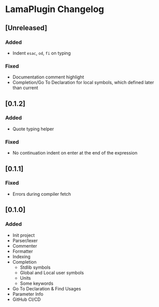 <!-- Keep a Changelog guide -> https://keepachangelog.com -->

# LamaPlugin Changelog

## [Unreleased]
### Added
- Indent `esac`, `od`, `fi` on typing 

### Fixed
- Documentation comment highlight
- Completion/Go To Declaration for local symbols, which defined later than current 

## [0.1.2]
### Added
- Quote typing helper

### Fixed
- No continuation indent on enter at the end of the expression

## [0.1.1]
### Fixed
- Errors during compiler fetch

## [0.1.0]
### Added
- Init project
- Parser/lexer
- Commenter
- Formatter
- Indexing
- Completion 
   - Stdlib symbols
   - Global and Local user symbols
   - Units
   - Some keywords
- Go To Declaration & Find Usages
- Parameter Info
- GitHub CI/CD